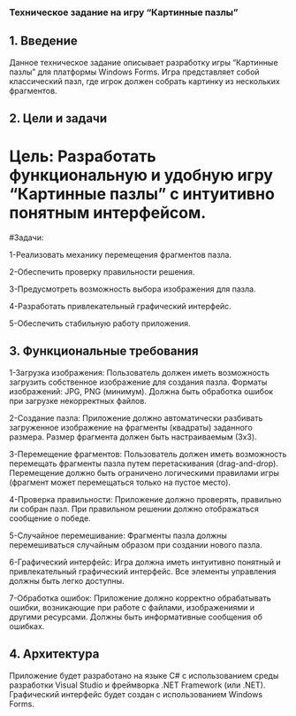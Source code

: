 ### Техническое задание на игру “Картинные пазлы”
## 1. Введение
Данное техническое задание описывает разработку игры “Картинные пазлы” для платформы Windows Forms. Игра представляет собой классический пазл, где игрок должен собрать картинку из нескольких фрагментов.

## 2. Цели и задачи

# Цель: Разработать функциональную и удобную игру “Картинные пазлы” с интуитивно понятным интерфейсом.
#Задачи:

1-Реализовать механику перемещения фрагментов пазла.

2-Обеспечить проверку правильности решения.

3-Предусмотреть возможность выбора изображения для пазла.

4-Разработать привлекательный графический интерфейс.

5-Обеспечить стабильную работу приложения.

## 3. Функциональные требования

1-Загрузка изображения: Пользователь должен иметь возможность загрузить собственное изображение для создания пазла. Форматы изображений: JPG, PNG (минимум). Должна быть обработка ошибок при загрузке некорректных файлов.

2-Создание пазла: Приложение должно автоматически разбивать загруженное изображение на фрагменты (квадраты) заданного размера. Размер фрагмента должен быть настраиваемым (3x3).

3-Перемещение фрагментов: Пользователь должен иметь возможность перемещать фрагменты пазла путем перетаскивания (drag-and-drop). Перемещение должно быть ограничено логическими правилами игры (фрагмент может перемещаться только на пустое место).

4-Проверка правильности: Приложение должно проверять, правильно ли собран пазл. При правильном решении должно отображаться сообщение о победе.

5-Случайное перемешивание: Фрагменты пазла должны перемешиваться случайным образом при создании нового пазла.

6-Графический интерфейс: Игра должна иметь интуитивно понятный и привлекательный графический интерфейс. Все элементы управления должны быть легко доступны.

7-Обработка ошибок: Приложение должно корректно обрабатывать ошибки, возникающие при работе с файлами, изображениями и другими ресурсами. Должны быть информативные сообщения об ошибках. 

## 4. Архитектура
Приложение будет разработано на языке C# с использованием среды разработки Visual Studio и фреймворка .NET Framework (или .NET). Графический интерфейс будет создан с использованием Windows Forms.